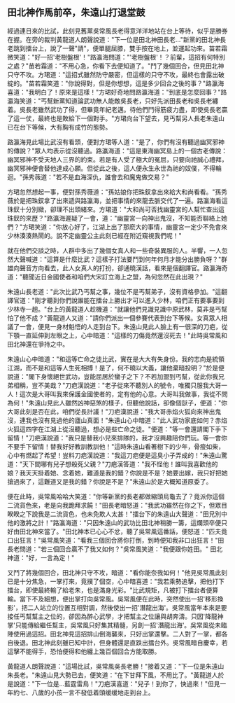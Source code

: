 田北神作馬前卒，朱遠山打退堂鼓
------------------------------

經過連日來的比試，此刻見舊黨吳常風長老得意洋洋地站在台上等待，似乎是勝券在握。在旁的裁判黃龍道人朗聲說道："下一位是田北神田長老..."新黨的田北神長老跳到擂台上，說了一聲"請"，便單腿屈膝，雙手按在地上，並運起功來。苗若霜微笑道："好一招'老樹盤根'！"路瀛海問道："'老樹盤根'！？前輩，這招有何特別之處？"苗若霜道："不用心急，你看下去便知道了。"鬥了幾個回合，但見田北神只守不攻。方珺道："這招式雖然防守嚴密，但這樣的只守不攻，最終也會露出破綻的。"苗若霜笑道："你說得對，但是你想想，這是多少回合之後的事？"路瀛海喜道："我明白了！原來是這樣！"方珺好奇地問路瀛海道："到底是怎麼回事？"路瀛海笑道："丐幫新黨知道論武功無人能敵吳長老，只好先派田長老和吳長老纏着。吳長老雖然武功了得，但畢竟年紀老邁。待他們鬥得筋疲力盡，即使吳長老贏了這一仗，最終也是敗給下一個對手。"方珺向台下望去，見丐幫另人長老朱遠山已在台下等候，大有胸有成竹的態勢。

路瀛海見此場比武沒有看頭，便對方珺等人道："是了，你們有沒有聽過幽冥邪神的傳說？"眾人均表示從沒聽過。路瀛海道："這是東海幽冥島上的一個古老傳說：幽冥邪神不受天地人三界的約束。若是有人受了極大的冤屈，只要向祂誠心禮拜，幽冥邪神便會替他達成心願。但從此之後，這人便永生永世為祂的奴僕，不得輪迴。"孫秀薇道："若不是血海深仇，誰會去和魔鬼做交易？"

方珺忽然想起一事，便對孫秀薇道："孫姑娘你把珠釵拿出來給大和尚看看。"孫秀薇於是把珠釵拿了出來遞與路瀛海，並把事情的來龍去脈交代了一遍。路瀛海看這珠釵十分別緻，卻理不出頭緒來。方珺道："大和尚可否找幽靈宮的人幫忙查出這珠釵的來歷？"路瀛海遲疑了一會，道："幽靈宮一向神出鬼沒，不知能否聯絡上她們？"方珺笑道："你放心好了，江湖上出了那麽大的事情，幽靈宮一定少不免會來少林湊湊熱鬧的。說不定幽靈公主此刻已經在附近窺視我們呢！"

就在他們交談之時，人群中多出了幾個女真人和一些奇裝異服的人。半響，一人忽然大聲喊道："這算是什麼比武？這樣子打法要鬥到何年何月才能分出勝負呀？"群雄向聲音方向看去，此人女真人的打扮，卻通曉漢話，看來是個翻譯官。路瀛海奇道："聽聞近日金國使者和咱們大宋訂立海上之盟，為何忽然在此出現？"

朱遠山長老道："此次比武乃丐幫之事，幾位不是丐幫弟子，沒有資格參加。"這翻譯官道："剛才聽到你們說誰能在擂台上勝出才可以進入少林，咱們正有要事要到少林寺一趟。"台上的黃龍道人趁機道："就讓他們見識見識中原武林，莫非是丐幫怕了他不成？"黃龍道人又道："請你們派出一個參賽代表到台下等候。女真眾人相議了一會，便見一身材魁悟的人走到台下。朱遠山見此人臉上有一很深的刀疤，從下顎一直延伸到左眼之上，心中暗道："這樣的刀傷竟然還沒死去！"此時吳常風和田北神還在爭持之中。

朱遠山心中暗道："和這等亡命之徒比武，實在是大大有失身份。我的志向是統領江湖，而不是和這等人生死相搏！是了，何不曉以大義，讓他棄暗投明？"於是便說道："閣下身懷絕世武功，豈能屈居於蠻子之下？不若加盟到丐幫，從此你我兄弟相稱，豈不美哉？"刀疤漢說道："老子從來不聽別人的號令，唯獨只服我大哥一人！這次是大哥叫我來保護金國使者的，定有他的心意。大哥叫我做事，我從不問為何！"朱遠山見此人雖然凶神惡煞的樣子，但聽他說話，卻像個獃子，便道："你大哥此刻是否在此，咱們從長計議！"刀疤漢說道："我大哥赤焰火狐向來神出鬼沒，連我也沒有見過他的廬山真面！"朱遠山心中暗道："此人武功家底如何？赤焰火狐這四字在江湖上從沒聽過，想必是些亡命之徒。"便道："等一會還請閣下手下留情！"刀疤漢說道："我只是替我小兒來排隊的，我才沒興趣陪你們玩。等一會你不要手下留情！替我好好教訓教訓他！"這時朱遠山看著樹下的少年，骨瘦如柴，心中有燃起了希望！豈料刀疤漢說道："我這刀疤便是這臭小子弄成的！"朱遠山驚道："天下間哪有兒子想殺死父親？"刀疤漢答道："我不怪他！誰叫我喜歡他的娘？我天天掛着她、念着她，難道是我的錯？你說是不是？她要出嫁，我只好把她搶過來了，這難道又是我的錯？你說是不是？"朱遠山於是大概知道原委了。


便在此時，吳常風哈哈大笑道："你等新黨的長老都做縮頭烏龜去了？竟派你這個二流貨色來，老是向我跪拜求饒！"田長老暗怒道："我武功雖然在你之下，但眾目睽睽之下說我是二流貨色，也未免欺人太甚！"擂台下的朱遠山大聲道："田兄別中他的激將之計！"路瀛海道："只因朱遠山的武功比田北神稍勝一籌，這爛頭卒便只好由田北神來當了。"田北神本已心心不忿，聽了吳常風這番話，便怒道："匹夫竟口出狂言！"吳常風笑道："看我三個回合將你打倒，到時便知我非口出狂言！"田長老問道："若三個回合贏不了我又如何？"吳常風笑道："我便跟你姓田。"
田北神道："好，一言為定！"

又鬥了將幾個回合，田北神只守不攻，暗道："看你能奈我如何！"他見吳常風此刻已是十分焦急，一掌打來，竟撲了個空，心中暗喜道："我若乘勢追擊，把他打下擂台，即使最終輸了給老朱，也是滿身光彩。"比武規矩，凡被打下擂台者便算輸。當下不及細想，便出掌打向吳常風。吳常風便在此時，突然使出一招'移形換影'，把二人站立的位置互相對調，然後使出一招'潛龍出海'。吳常風當年本來是要接任丐幫幫主之位的，卻因為醉心武學，才把幫主之位讓與胡奔濤。只因'降龍神掌'只能傳給繼任幫主，吳常風只好集其精髓，另創一招'潛龍出海'。吳常風從未臨陣使用過這招。田北神見這招排山倒海襲來，只好出掌還擊。二人對了一掌，都各自後退。田北神此刻雖已知中計，但身體還是直跌出擂台外。吳常風暗自慶幸，若這擊不能得手，恐怕便得和他纏上幾百個回合方能取勝。

黃龍道人朗聲說道："這場比試，吳常風吳長老勝！"接着又道："下一位是朱遠山朱長老。"朱遠山見大勢已去，便笑道："在下甘拜下風，不用比了。"黃龍道人於是說道："下一位是...藍霆雷鳥！"刀疤漢喜道："兒子！到你了，快過來！"但見一年約七、八歲的小孩一言不發低着頭缓缓地走到台上。
